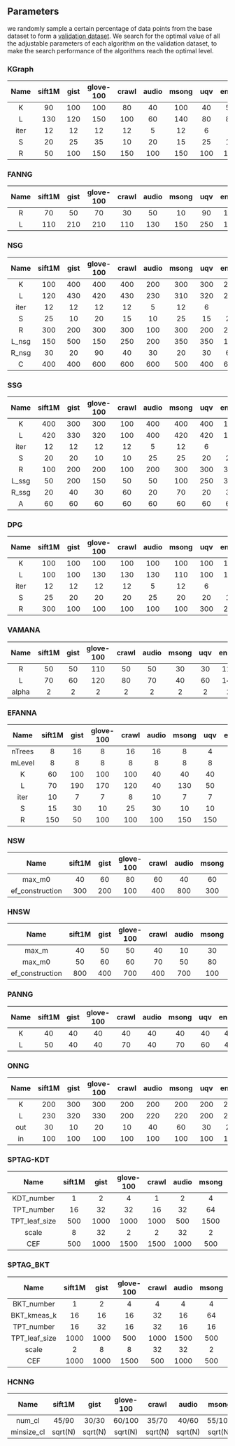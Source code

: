 ## Parameters
we randomly sample a certain percentage of data points from the base dataset to form a [validation dataset](https://github.com/Lsyhprum/WEAVESS/tree/master/dataset). We search for the optimal value of all the adjustable parameters of each algorithm on the validation dataset, to make the search performance of the algorithms reach the optimal level.
### KGraph

|  Name        |  sift1M |  gist |  glove-100 |  crawl |  audio |  msong |  uqv |  enron |   c_1   |  c_10 |  c_100  |  d_8   |  d_32  |  d_128 | n_10000 |n_100000|n_1000000 |  s_1  |    s_5     |  s_10  |
|:------------:|:-------:|:-----:|:----------:|:------:|:------:|:------:|:----:|:------:|:-------:|:-----:|:-------:|:------:|:------:|:------:|:-------:|:------:|:--------:|:-----:|:----------:|:------:|
|  K           |    90   |  100  |    100     |    80  |   40   |   100  |  40  |   50   |   100   |  100  |   80    |   50   |  100   |   90   |   100   |   100  |    100   |   60  |   100      |   80   |
|  L           |   130   |  120  |    150     |   100  |   60   |   140  |  80  |   80   |   110   |  120  |   130   |   70   |  120   |   90   |   140   |   140  |    130   |   60  |   120      |   110  |
|  iter        |    12   |   12  |     12     |    12  |    5   |    12  |   6  |    7   |     8   |    8  |    8    |    8   |   8    |    8   |     7   |    7   |     12   |    5  |     8      |    9   |
|  S           |    20   |   25  |     35     |    10  |   20   |    15  |  25  |   15   |    25   |   25  |   35    |   10   |  25    |   30   |    30   |    30  |     20   |   20  |    25      |   20   |
|  R           |    50   |  100  |    150     |   150  |  100   |   150  | 100  |  100   |   150   |   50  |  150    |  150   |  50    |   50   |   100   |   100  |     50   |  150  |    50      |   150  |

### FANNG

|  Name        |  sift1M |  gist  |  glove-100 |  crawl |  audio |  msong |  uqv |  enron |   c_1   |  c_10 |  c_100  |  d_8   |  d_32  |  d_128 | n_10000 |n_100000|n_1000000 |  s_1  |    s_5     |  s_10  |
|:------------:|:-------:|:------:|:----------:|:------:|:------:|:------:|:----:|:------:|:-------:|:-----:|:-------:|:------:|:------:|:------:|:-------:|:------:|:--------:|:-----:|:----------:|:------:|
|  R           |    70   |    50  |      70    |   30   |   50   |   10   |  90  |  110   |    30   |   10  |   30    |  110   |   90   |   70   |    90   |   90   |   90     |   30  |     30     |   70   |
|  L           |   110   |   210  |     210    |  110   |  130   |  150   | 250  |  130   |    30   |   90  |  150    |  210   |  270   |  210   |   110   |  110   |  110     |  110  |     90     |  250   |

### NSG

|  Name        |  sift1M |  gist |  glove-100 |  crawl |  audio |  msong |  uqv |  enron |   c_1   |  c_10 |  c_100  |  d_8   |  d_32  |  d_128 | n_10000 |n_100000|n_1000000 |  s_1  |    s_5     |  s_10  |
|:------------:|:-------:|:-----:|:----------:|:------:|:------:|:------:|:----:|:------:|:-------:|:-----:|:-------:|:------:|:------:|:------:|:-------:|:------:|:--------:|:-----:|:----------:|:------:|
|  K           |   100   |  400  |    400     |  400   |   200  |   300  |  300 |   200  |   300   |  200  |   400   |   100  |  200   |   200  |   300   |   300  |    200   |  200  |    200     |   300  |
|  L           |   120   |  430  |    420     |  430   |   230  |   310  |  320 |   200  |   310   |  200  |   410   |   100  |  200   |   210  |   300   |   300  |    200   |  220  |    200     |   300  |
|  iter        |    12   |   12  |     12     |   12   |     5  |    12  |    6 |    7   |    8    |    8  |    8    |    8   |   8    |    8   |    7    |    7   |    12    |    5  |     8      |    9   |
|  S           |    25   |   10  |     20     |   15   |    10  |    25  |   15 |   25   |   20    |  20   |   20    |   10   |   20   |   10   |   15    |   15   |     20   |   25  |    20      |   25   |
|  R           |   300   |  200  |    300     |  300   |   100  |   300  |  200 |   200  |   200   |  100  |   100   |  100   |  100   |  300   |   300   |   300  |    100   |  300  |    100     |  300   |
|  L_nsg       |    150  |  500  |    150     |  250   |   200  |   350  |  350 |   150  |   200   |  100  |   400   |   150  |  100   |  150   |   50    |   150  |    100   |  300  |    100     |  200   |
|  R_nsg       |    30   |   20  |     90     |   40   |    30  |    20  |   30 |    60  |   80    |  80   |   20    |   20   |   80   |   20   |   20    |    20  |     80   |   20  |    80      |   80   |
|  C           |   400   |  400  |    600     |  600   |   600  |   500  |  400 |   600  |   400   | 400   | 400     |   600  |  400   | 400    |   500   |   400  |    400   |  500  |    400     |  400   |

### SSG

| Name  | sift1M | gist | glove-100 | crawl | audio | msong | uqv  | enron | c_1  | c_10 | c_100 | d_8  | d_32 | d_128 | n_10000 | n_100000 | n_1000000 | s_1  | s_5  | s_10 |
| :---: | :----: | :--: | :-------: | :---: | :---: | :---: | :--: | :---: | :--: | :--: | :---: | :--: | :--: | :---: | :-----: | :------: | :-------: | :--: | :--: | :--: |
|   K   |  400   | 300  |    300    |  100  |  400  |  400  | 400  |  100  | 100  | 400  |  200  | 200  | 400  |  400  |   200   |  200     |    400    | 100  | 400  | 300  |
|   L   |  420   | 330  |    320    |  100  |  400  |  420  | 420  |  110  | 120  | 430  |  210  | 230  | 430  |  420  |   230   |  230     |    430    | 130  | 430  | 320  |
| iter  |   12   |  12  |    12     |  12   |   5   |  12   |  6   |   7   |  8   |  8   |   8   |  8   |  8   |   8   |    7    |    7     |    12     |  5   |  8   |  9   |
|   S   |   20   |  20  |    10     |  10   |  25   |  25   |  20  |  20   |  15  |  25  |  25   |  25  | 25   |  25   |   25    |   25     |    25     |  10  |  25  |  20  |
|   R   |  100   | 200  |    200    |  100  |  200  |  300  | 300  |  300  | 200  | 200  |  300  | 100  | 200  |  300  |   100   |  100     |    200    | 100  | 200  | 300  |
| L_ssg |   50   | 200  |    150    |  50   |  50   |  100  | 250  |  300  | 150  | 100  |  150  |  50  | 100  |  200  |   100   |  100     |    100    | 200  | 100  | 500  |
| R_ssg |   20   |  40  |    30     |  60   |  20   |  70   |  20  |  30   |  40  |  40  |  40   |  70  |  40  |  30   |   40    |   40     |    40     |  40  |  40  |  60  |
|   A   |   60   |  60  |    60     |  60   |  60   |  60   |  60  |  60   |  60  |  60  |  60   |  60  |  60  |  60   |   60    |   60     |    60     |  60  |  60  |  60  |

### DPG

| Name | sift1M | gist | glove-100 | crawl | audio | msong | uqv  | enron | c_1  | c_10 | c_100 | d_8  | d_32 | d_128 | n_10000 | n_100000 | n_1000000 | s_1  | s_5  | s_10 |
| :--: | :----: | :--: | :-------: | :---: | :---: | :---: | :--: | :---: | :--: | :--: | :---: | :--: | :--: | :---: | :-----: | :------: | :-------: | :--: | :--: | :--: |
|  K   |  100   | 100  |    100    |  100  |  100  |  100  | 100  |  100  | 100  | 200  |  200  | 100  | 200  |  100  |   100   |   100    |    100    | 100  | 200  | 100  |
|  L   |  100   | 100  |    130    |  130  |  130  |  110  | 100  |  120  | 100  | 210  |  220  | 110  | 210  |  100  |   130   |   130    |    100    | 100  | 210  | 100  |
| iter |   12   |  12  |    12     |  12   |   5   |  12   |  6   |   7   |  8   |  8   |   8   |  8   |  8   |   8   |    7    |    7     |    12     |  5   |  8   |  9   |
|  S   |   25   |  20  |    20     |  20   |  25   |  20   |  20  |  15   |  20  |  25  |  25   |  20  |  25  |  25   |   20    |    20    |    20     |  20  |  25  |  20  |
|  R   |  300   | 100  |    100    |  100  |  100  |  100  | 300  |  200  | 300  | 300  |  200  | 200  | 300  |  200  |   300   |   300    |    300    | 100  | 300  | 200  |

### VAMANA

| Name  | sift1M | gist | glove-100 | crawl | audio | msong | uqv  | enron | c_1  | c_10 | c_100 | d_8  | d_32 | d_128 | n_10000 | n_100000 | n_1000000 | s_1  | s_5  | s_10 |
| :---: | :----: | :--: | :-------: | :---: | :---: | :---: | :--: | :---: | :--: | :--: | :---: | :--: | :--: | :---: | :-----: | :------: | :-------: | :--: | :--: | :--: |
|   R   |   50   |  50  |    110    |  50   |  50   |  30   |  30  |  110  | 110  |  70  |  50   | 110  |  70  |  70   |   50    |    70    |    70     |  70  |  70  |  90  |
|   L   |   70   |  60  |    120    |  80   |  70   |  40   |  60  |  140  | 140  |  90  |  60   | 130  |  90  |  80   |   60    |    90    |    80     |  90  |  90  | 120  |
| alpha |   2    | 2    |   2       |  2    |   2   |  2    |    2 |    2  |  2   | 2    |     2 |   2  |   2  |  2    |    2    |   2      |   2       | 2    |   2  |  2   |

### EFANNA

|  Name        |  sift1M |  gist |  glove-100 |  crawl |  audio |  msong |  uqv |  enron |   c_1   |  c_10 |  c_100  |  d_8   |  d_32  |  d_128 | n_10000 |n_100000|n_1000000 |  s_1  |    s_5     |  s_10  |
|:------------:|:-------:|:-----:|:----------:|:------:|:------:|:------:|:----:|:------:|:-------:|:-----:|:-------:|:------:|:------:|:------:|:-------:|:------:|:--------:|:-----:|:----------:|:------:|
|  nTrees      |    8    |  16   |     8      |   16   |   16   |    8   |  4   |   4    |    4    |   4   |    4    |   8    |   4    |   4    |    4    |    4   |    4     |  32   |     4      |   32   |
|  mLevel      |    8    |   8   |      8     |    8   |    8   |    8   |   8  |   8    |     8   |   8   |   8     |   8    |   8    |   8    |    8    |    8   |    8     |   8   |     8      |    8   |
|  K           |    60   |  100  |     100    |   100  |   40   |   40   |   40 |  40    |    90   |  100  |   70    |   50   |  100   |   40   |    80   |   80   |    80    |  100  |    100     |  100   |
|  L           |    70   |  190  |     170    |   120  |   40   |   130  |  50  |   140  |   190   |  160  |   160   |   120  |  160   |   40   |    140  |   140  |   140    |  160  |    160     |  110   |
|  iter        |    10   |   7   |     7      |    8   |   10   |    7   |  7   |   5    |    7    |   7   |    7    |   7    |   7    |   7    |    7    |    7   |    7     |   7   |     7      |   7    |
|  S           |    15   |  30   |     10     |   25   |   30   |    10  |  10  |   35   |    15   |  15   |   35    |   15   |   15   |   25   |    25   |    25  |    25    |   35  |     15     |   30   |
|  R           |    150  |  50   |     100    |   100  |  100   |   150  |  150 |  150   |    50   |  100  |   150   |   50   |  100   |   150  |    150  |   150  |   150    |  150  |    100     |  100   |

### NSW

|  Name             |  sift1M |  gist |  glove-100 |  crawl |  audio |  msong |  uqv |  enron |   c_1   |  c_10 |  c_100  |  d_8   |  d_32  |  d_128 | n_10000 |n_100000|n_1000000 |  s_1  |    s_5     |  s_10  |
|:-----------------:|:-------:|:-----:|:----------:|:------:|:------:|:------:|:----:|:------:|:-------:|:-----:|:-------:|:------:|:------:|:------:|:-------:|:------:|:--------:|:-----:|:----------:|:------:|
|  max_m0           |    40   |   60  |     80     |    60  |   40   |   60   |  30  |   80   |   100   |   30  |   70    |    50  |   80   |   80   |   20    |   80   |   100    |   60  |     70     |    50  |
|  ef_construction  |   300   |  200  |    100     |   400  |  800   |  300   | 400  |  600   |   500   |  100  |   400   |   500  |  100   |  1000  |  300    |  300   |   400    |  600  |    300     |  1000  |

### HNSW

|  Name             |  sift1M |  gist |  glove-100 |  crawl |  audio |  msong |  uqv |  enron |   c_1   |  c_10 |  c_100  |  d_8   |  d_32  |  d_128 | n_10000 |n_100000|n_1000000 |  s_1  |    s_5     |  s_10  |
|:-----------------:|:-------:|:-----:|:----------:|:------:|:------:|:------:|:----:|:------:|:-------:|:-----:|:-------:|:------:|:------:|:------:|:-------:|:------:|:--------:|:-----:|:----------:|:------:|
|  max_m            |    40   |   50  |     50     |    40  |   10   |   30   |  10  |   50   |    80   |   40  |   30    |    10  |   40   |   90   |   20    |   40   |    50    |   40  |     40     |    60  |
|  max_m0           |    50   |   60  |     60     |    70  |   50   |   80   |  40  |   80   |    90   |   60  |   40    |    30  |   60   |  100   |   30    |   60   |   100    |   60  |     60     |    80  |
|  ef_construction  |   800   |  400  |    700     |   400  |  700   |  100   | 200  |  900   |  1000   |  300  |   300   |   900  |  300   |  900   |  900    |  200   |   200    |  200  |    300     |  1000  |


### PANNG

|  Name             |  sift1M |  gist |  glove-100 |  crawl |  audio |  msong |  uqv |  enron |  c_1  |  c_10 |  c_100  |  d_8   |  d_32  |  d_128 | n_10000 |n_100000|n_1000000 |  s_1  |    s_5     |  s_10  |
|:-----------------:|:-------:|:-----:|:----------:|:------:|:------:|:------:|:----:|:------:|:-----:|:-----:|:-------:|:------:|:------:|:------:|:-------:|:------:|:--------:|:-----:|:----------:|:------:|
|  K                |  40     |  40   |  40        |  40    |  40    |  40    |  40  |  40    |  40   |  50   |  60     |  80    |  50    |  50    |  40     | 40     |  40      |  50   |     50     |  60    |
|  L                |  50     |  40   |  40        |  70    |  40    |  70    |  60  |  40    |  80   |  80   |  80     |  110   |  80    |  90    |  60     | 50     |  50      |  80   |     80     |  80    |

### ONNG

|  Name             |  sift1M |  gist |  glove-100 |  crawl |  audio |  msong |  uqv |  enron |  c_1  |  c_10 |  c_100  |  d_8   |  d_32  |  d_128 | n_10000 |n_100000|n_1000000 |  s_1  |    s_5     |  s_10  |
|:-----------------:|:-------:|:-----:|:----------:|:------:|:------:|:------:|:----:|:------:|:-----:|:-----:|:-------:|:------:|:------:|:------:|:-------:|:------:|:--------:|:-----:|:----------:|:------:|
|  K                |  200    |  300  |  300       |  200   |  200   |  200   |  200 |  200   |  100  |  200  |  100    |  200   |  200   |  400   |  100    | 300    |   300    |  200  |    200     |  100   |
|  L                |  230    |  320  |  330       |  200   |  220   |  220   |  200 |  200   |  100  |  230  |  110    |  210   |  230   |  400   |  100    | 330    |   330    |  230  |    230     |  100   |
|  out              |  30     |  10   |  20        |  10    |  40    |  60    |  30  |  20    |  20   |  10   |  10     |  40    |   10   |  30    |  10     | 70     |    70    |  50   |     10     |  10    |
|  in               |  100    |  100  |  100       |  100   |  100   |  100   |  100 |  100   |  100  |  100  |  100    |  100   |  100   |  100   |  100    | 300    |   300    |  100  |    100     |  100   |


### SPTAG-KDT

|  Name        |  sift1M  |  gist |  glove-100 |  crawl |  audio |  msong |  uqv |  enron |  c_1  |  c_10  |  c_100  |  d_8   |  d_32  |  d_128 | n_10000 |n_100000|n_1000000 |  s_1  |  s_5   |  s_10  |
|:------------:|:--------:|:-----:|:----------:|:------:|:------:|:------:|:----:|:------:|:-----:|:------:|:-------:|:------:|:------:|:------:|:-------:|:------:|:--------:|:-----:|:------:|:------:|
| KDT_number   |  1       |  2    |  4         |  1     |  2     |  4     |  1   |  4     |  1    |  2     |  1      |  4     |   2    |   4    | 1       |   1    |     1    |  1    |   2    |  1     |
| TPT_number   |  16      |  32   |  32        |  16    |  32    |  64    |  16  |  16    |  16   |  16    |  16     |  32    |   16   |   16   | 16      |   16   |     16   |  16   |   16   |  32    |
| TPT_leaf_size|  500     |  1000 |  1000      |  1000  |  500   |  1500  |  500 |  500   |  1000 |  1000  |  1500   |  500   |   1000 |   1500 | 1500    |   1500 |    1500  |  1500 |  1000  |  1500  |
| scale        |  8       |  32   |  2         |  2     |  32    |  2     |  8   |  8     |  2    |  8     |  8      |  2     |   8    |   2    | 2       |   2    |     2    |  8    |   8    |  32    |
| CEF          |  500     |  1000 |  1500      |  1500  |  1000  |  500   |  1000|  1500  |  1000 |  1500  |  1500   |  1500  |   1500 |   1500 | 1500    |   1500 |    1500  |  1000 |  1500  |  1500  |


### SPTAG_BKT

|  Name          |  sift1M |  gist |  glove-100 |  crawl |  audio |  msong |  uqv |  enron |   c_1   |  c_10 |  c_100  |  d_8   |  d_32  |  d_128 | n_10000 |n_100000|n_1000000 |  s_1  |    s_5     |  s_10  |
|:--------------:|:-------:|:-----:|:----------:|:------:|:------:|:------:|:----:|:------:|:-------:|:-----:|:-------:|:------:|:------:|:------:|:-------:|:------:|:--------:|:-----:|:----------:|:------:|
|  BKT_number    |  1      |  2    |  4         |  4     |  4     |  4     |  4   |  4     |   1     |  2    |  2      |   1    |   2    |   4    |   1     |   1    |    1     |  1    |    2       |  1     |
|  BKT_kmeas_k   |  16     |  16   |  16        |  32    |  16    |  64    |  64  |  64    |   16    |  32   |  32     |   32   |   32   |   16   |   16    |   16   |    16    |  16   |    32      |  32    |
|  TPT_number    |  16     |  32   |  16        |  32    |  16    |  16    |  16  |  64    |   16    |  16   |  16     |   16   |   16   |   32   |   16    |   16   |    16    |  16   |    16      |  64    |
|  TPT_leaf_size |  1000   |  1000 |  500       |  1000  |  1500  |  500   |  1000|  1000  |   1000  |  1500 |  1500   |   1000 |   1500 |   500  |   1500  |   1500 |    1500  |  1000 |    1500    |  2000  |
|  scale         |  2      |  8    |  8         |  32    |  32    |  2     |  2   |  2     |   2     |  2    |  2      |   2    |   2    |   2    |   2     |   2    |    2     |  2    |    2       |  8     |
|  CEF           |  1000   |  1000 |  1500      |  500   |  1000  |  500   |  500 |  500   |   1000  |  500  |  500    |   1000 |   500  |   500  |   1000  |   1000 |    1000  |  500  |    500     |  1500  |

### HCNNG

|  Name        |  sift1M |  gist |  glove-100 |  crawl |  audio |  msong |  uqv  |  enron |   c_1   |  c_10 |  c_100  |  d_8   |  d_32  |  d_128 | n_10000 |n_100000|n_1000000 |  s_1  |    s_5     |  s_10  |
|:------------:|:-------:|:-----:|:----------:|:------:|:------:|:------:|:-----:|:------:|:-------:|:-----:|:-------:|:------:|:------:|:------:|:-------:|:------:|:--------:|:-----:|:----------:|:------:|
|  num_cl      |  45/90  | 30/30 |   60/100   |  35/70 |  40/60 | 55/100 | 20/80 | 30/100 |  50/100 | 65/70 |  65/90  | 65/80  |  50/70 | 65/100 | 50/90   | 60/90  |  55/100  | 65/60 |  65/60     | 50/90  |
|  minsize_cl  | sqrt(N) |sqrt(N)| sqrt(N)    |sqrt(N) | sqrt(N)| sqrt(N)|sqrt(N)| sqrt(N)| sqrt(N) |sqrt(N)| sqrt(N) | sqrt(N)| sqrt(N)| sqrt(N)| sqrt(N) | sqrt(N)| sqrt(N)  |sqrt(N)| sqrt(N)    |sqrt(N) |